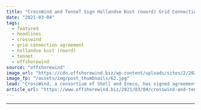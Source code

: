 ```yaml
---
title: "CrossWind and TenneT Sign Hollandse Kust (noord) Grid Connection Agreements"
date: "2021-03-04"
tags: 
  - featured
  - headlines
  - crosswind
  - grid connection agreement
  - hollandse kust (noord)
  - tennet
  - offshorewind
source: "offshorewind"
image_url: "https://cdn.offshorewind.biz/wp-content/uploads/sites/2/2021/03/04094005/CrossWind-and-TenneT-Sign-Hollandse-Kust-noord-Grid-Connection-Agreements.jpg"
image_fp: "/assets/img/post_thumbnails/62.jpg"
lead: "CrossWind, a consortium of Shell and Eneco, has signed agreements with TenneT for the"
article_url: "https://www.offshorewind.biz/2021/03/04/crosswind-and-tennet-sign-hollandse-kust-noord-grid-connection-agreements/"
---
```


---
